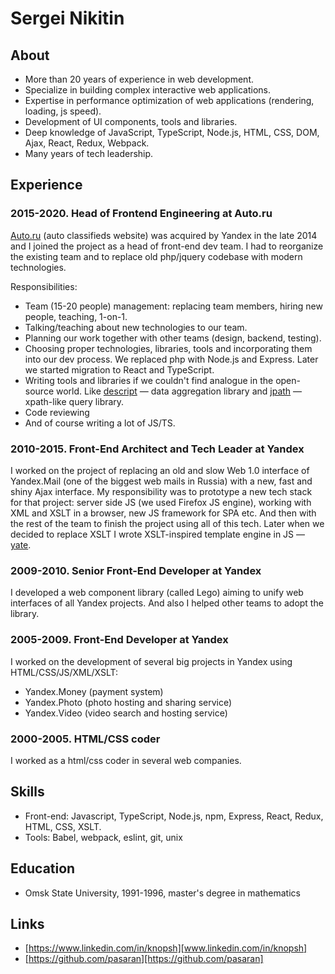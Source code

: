 # Sergei Nikitin

## About

  * More than 20 years of experience in web development.
  * Specialize in building complex interactive web applications.
  * Expertise in performance optimization of web applications (rendering, loading, js speed).
  * Development of UI components, tools and libraries.
  * Deep knowledge of JavaScript, TypeScript, Node.js, HTML, CSS, DOM, Ajax, React, Redux, Webpack.
  * Many years of tech leadership.


## Experience

### 2015-2020. Head of Frontend Engineering at Auto.ru

[Auto.ru](https://auto.ru) (auto classifieds website) was acquired by Yandex in the late 2014
and I joined the project as a head of front-end dev team.
I had to reorganize the existing team and to replace old php/jquery codebase with modern technologies.

Responsibilities:

  * Team (15-20 people) management: replacing team members, hiring new people, teaching, 1-on-1.
  * Talking/teaching about new technologies to our team.
  * Planning our work together with other teams (design, backend, testing).
  * Choosing proper technologies, libraries, tools and incorporating them into our dev process.
    We replaced php with Node.js and Express. Later we started migration to React and TypeScript.
  * Writing tools and libraries if we couldn't find analogue in the open-source world.
    Like [descript](https://github.com/pasaran/descript) — data aggregation library
    and [jpath](https://github.com/pasaran/nommon/blob/master/docs/jpath.md) — xpath-like query library.
  * Code reviewing
  * And of course writing a lot of JS/TS.

### 2010-2015. Front-End Architect and Tech Leader at Yandex

I worked on the project of replacing an old and slow Web 1.0 interface of Yandex.Mail
(one of the biggest web mails in Russia) with a new, fast and shiny Ajax interface.
My responsibility was to prototype a new tech stack for that project:
server side JS (we used Firefox JS engine), working with XML and XSLT in a browser,
new JS framework for SPA etc. And then with the rest of the team to finish the project using all of this tech.
Later when we decided to replace XSLT I wrote XSLT-inspired template engine in JS — [yate](https://github.com/pasaran/yate).

### 2009-2010. Senior Front-End Developer at Yandex

I developed a web component library (called Lego) aiming to unify web interfaces of all Yandex projects.
And also I helped other teams to adopt the library.

### 2005-2009. Front-End Developer at Yandex

I worked on the development of several big projects in Yandex using HTML/CSS/JS/XML/XSLT:

  * Yandex.Money (payment system)
  * Yandex.Photo (photo hosting and sharing service)
  * Yandex.Video (video search and hosting service)

### 2000-2005. HTML/CSS coder

I worked as a html/css coder in several web companies.


## Skills

  * Front-end: Javascript, TypeScript, Node.js, npm, Express, React, Redux, HTML, CSS, XSLT.
  * Tools: Babel, webpack, eslint, git, unix


## Education

  * Omsk State University, 1991-1996, master's degree in mathematics


## Links

  * [https://www.linkedin.com/in/knopsh][www.linkedin.com/in/knopsh]
  * [https://github.com/pasaran][https://github.com/pasaran]

